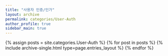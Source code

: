 ```yaml
---
title: "사용자 인증/인가"
layout: archive
permalink: categories/User-Auth
author_profile: true
sidebar_main: true
---
```


{% assign posts = site.categories.User-Auth %}
{% for post in posts %} {% include archive-single.html type=page.entries_layout %} {% endfor %}
